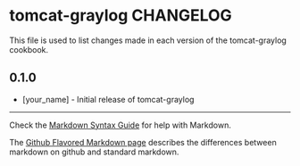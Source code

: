 # tomcat-graylog CHANGELOG

This file is used to list changes made in each version of the tomcat-graylog cookbook.

## 0.1.0
- [your_name] - Initial release of tomcat-graylog

- - -
Check the [Markdown Syntax Guide](http://daringfireball.net/projects/markdown/syntax) for help with Markdown.

The [Github Flavored Markdown page](http://github.github.com/github-flavored-markdown/) describes the differences between markdown on github and standard markdown.
